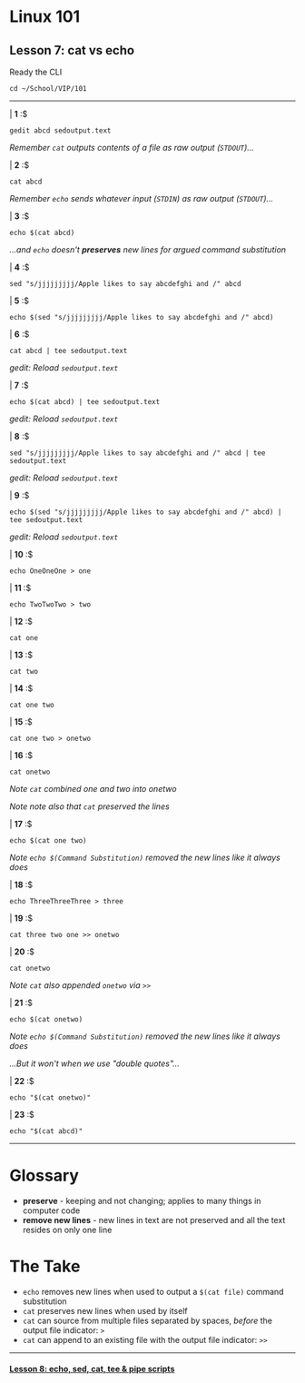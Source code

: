 # Linux 101
## Lesson 7: cat vs echo

Ready the CLI

```console
cd ~/School/VIP/101
```

___

| **1** :$

```console
gedit abcd sedoutput.text
```

*Remember `cat` outputs contents of a file as raw output (`STDOUT`)...*

| **2** :$

```console
cat abcd
```

*Remember `echo` sends whatever input (`STDIN`) as raw output (`STDOUT`)...*

| **3** :$

```console
echo $(cat abcd)
```

*...and `echo` doesn't **preserves** new lines for argued command substitution*

| **4** :$

```console
sed "s/jjjjjjjjj/Apple likes to say abcdefghi and /" abcd
```

| **5** :$

```console
echo $(sed "s/jjjjjjjjj/Apple likes to say abcdefghi and /" abcd)
```

| **6** :$

```console
cat abcd | tee sedoutput.text
```

*gedit: Reload `sedoutput.text`*

| **7** :$

```console
echo $(cat abcd) | tee sedoutput.text
```

*gedit: Reload `sedoutput.text`*

| **8** :$

```console
sed "s/jjjjjjjjj/Apple likes to say abcdefghi and /" abcd | tee sedoutput.text
```

*gedit: Reload `sedoutput.text`*

| **9** :$

```console
echo $(sed "s/jjjjjjjjj/Apple likes to say abcdefghi and /" abcd) | tee sedoutput.text
```

*gedit: Reload `sedoutput.text`*

| **10** :$

```console
echo OneOneOne > one
```

| **11** :$

```console
echo TwoTwoTwo > two
```

| **12** :$

```console
cat one
```

| **13** :$

```console
cat two
```

| **14** :$

```console
cat one two
```

| **15** :$

```console
cat one two > onetwo
```

| **16** :$

```console
cat onetwo
```

*Note `cat` combined one and two into onetwo*

*Note note also that `cat` preserved the lines*

| **17** :$

```console
echo $(cat one two)
```

*Note `echo $(Command Substitution)` removed the new lines like it always does*

| **18** :$

```console
echo ThreeThreeThree > three
```

| **19** :$

```console
cat three two one >> onetwo
```

| **20** :$

```console
cat onetwo
```

*Note `cat` also appended `onetwo` via `>>`*

| **21** :$

```console
echo $(cat onetwo)
```

*Note `echo $(Command Substitution)` removed the new lines like it always does*

*...But it won't when we use "double quotes"...*

| **22** :$

```console
echo "$(cat onetwo)"
```

| **23** :$

```console
echo "$(cat abcd)"
```

___

# Glossary
- **preserve** - keeping and not changing; applies to many things in computer code
- **remove new lines** - new lines in text are not preserved and all the text resides on only one line

# The Take
- `echo` removes new lines when used to output a `$(cat file)` command substitution
- `cat` preserves new lines when used by itself
- `cat` can source from multiple files separated by spaces, *before* the output file indicator: `>`
- `cat` can append to an existing file with the output file indicator: `>>`

___

#### [Lesson 8: echo, sed, cat, tee & pipe scripts](https://github.com/inkVerb/vip/blob/master/101/Lesson-08.md)
